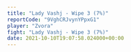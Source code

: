 ```yaml
---
title: "Lady Vashj - Wipe 3 (7%)"
reportCode: "9VghCRJvynYPpxG1"
player: "Zvora"
fight: "Lady Vashj - Wipe 3 (7%)"
date: 2021-10-10T19:07:58.024000+00:00
---
```

